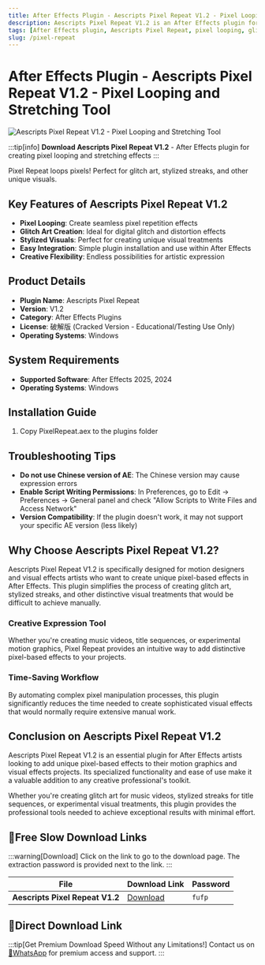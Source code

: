 ```yaml
---
title: After Effects Plugin - Aescripts Pixel Repeat V1.2 - Pixel Looping and Stretching Tool
description: Aescripts Pixel Repeat V1.2 is an After Effects plugin for creating pixel looping and stretching effects. Perfect for glitch art, stylized streaks, and other unique visual effects. Supports AE 2025, 2024 on Windows.
tags: [After Effects plugin, Aescripts Pixel Repeat, pixel looping, glitch art, visual effects, motion graphics, AE tools]
slug: /pixel-repeat
---
```

<!--Above is frontmatter Part-generate depend on content meet Google Seo, you need to balance automation efficiency with Google’s core ranking factors—especially E-E-A-T (Experience, Expertise, Authoritativeness, Trustworthiness), -->

<!--First Part-This is Title -->
# After Effects Plugin - Aescripts Pixel Repeat V1.2 - Pixel Looping and Stretching Tool

<!--Second Part-This is First Banner -->
![Aescripts Pixel Repeat V1.2 - Pixel Looping and Stretching Tool](https://www.gfxcamp.com/wp-content/uploads/2025/08/Pixel-Repeat.jpg)

:::tip[info]
**Download Aescripts Pixel Repeat V1.2** - After Effects plugin for creating pixel looping and stretching effects
:::

Pixel Repeat loops pixels! Perfect for glitch art, stylized streaks, and other unique visuals.

## Key Features of Aescripts Pixel Repeat V1.2

- **Pixel Looping**: Create seamless pixel repetition effects
- **Glitch Art Creation**: Ideal for digital glitch and distortion effects
- **Stylized Visuals**: Perfect for creating unique visual treatments
- **Easy Integration**: Simple plugin installation and use within After Effects
- **Creative Flexibility**: Endless possibilities for artistic expression

## Product Details

- **Plugin Name**: Aescripts Pixel Repeat
- **Version**: V1.2
- **Category**: After Effects Plugins
- **License**: 破解版 (Cracked Version - Educational/Testing Use Only)
- **Operating Systems**: Windows

## System Requirements

- **Supported Software**: After Effects 2025, 2024
- **Operating Systems**: Windows

## Installation Guide

1. Copy PixelRepeat.aex to the plugins folder

## Troubleshooting Tips

- **Do not use Chinese version of AE**: The Chinese version may cause expression errors
- **Enable Script Writing Permissions**: In Preferences, go to Edit → Preferences → General panel and check "Allow Scripts to Write Files and Access Network"
- **Version Compatibility**: If the plugin doesn't work, it may not support your specific AE version (less likely)


## Why Choose Aescripts Pixel Repeat V1.2?

Aescripts Pixel Repeat V1.2 is specifically designed for motion designers and visual effects artists who want to create unique pixel-based effects in After Effects. This plugin simplifies the process of creating glitch art, stylized streaks, and other distinctive visual treatments that would be difficult to achieve manually.

### Creative Expression Tool

Whether you're creating music videos, title sequences, or experimental motion graphics, Pixel Repeat provides an intuitive way to add distinctive pixel-based effects to your projects.

### Time-Saving Workflow

By automating complex pixel manipulation processes, this plugin significantly reduces the time needed to create sophisticated visual effects that would normally require extensive manual work.

## Conclusion on Aescripts Pixel Repeat V1.2

Aescripts Pixel Repeat V1.2 is an essential plugin for After Effects artists looking to add unique pixel-based effects to their motion graphics and visual effects projects. Its specialized functionality and ease of use make it a valuable addition to any creative professional's toolkit.

Whether you're creating glitch art for music videos, stylized streaks for title sequences, or experimental visual treatments, this plugin provides the professional tools needed to achieve exceptional results with minimal effort.
<!-- The Last Part-Download -->
## 🐌Free Slow Download Links

:::warning[Download]
Click on the link to go to the download page. The extraction password is provided next to the link.
:::

| File                       | Download Link                                                              | Password |
| -------------------------- | -------------------------------------------------------------------------- | -------- |
| **Aescripts Pixel Repeat V1.2** | [Download](https://pan.baidu.com/s/1m05U5xOzuDvlH6Hp2qwb4g?pwd=fufp) | `fufp`   |

## 🚀Direct Download Link
:::tip[Get Premium Download Speed Without any Limitations!]
Contact us on [💬WhatsApp](https://wa.me/+8613237610083) for premium  access and support.
:::